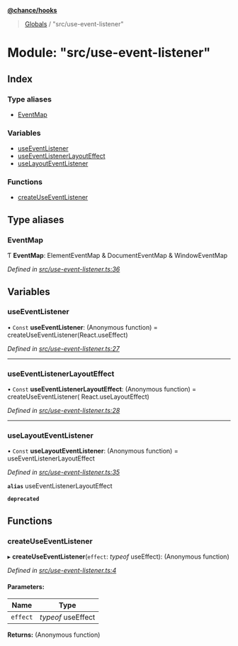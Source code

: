**[@chance/hooks](../README.md)**

> [Globals](../globals.md) / "src/use-event-listener"

# Module: "src/use-event-listener"

## Index

### Type aliases

* [EventMap](_src_use_event_listener_.md#eventmap)

### Variables

* [useEventListener](_src_use_event_listener_.md#useeventlistener)
* [useEventListenerLayoutEffect](_src_use_event_listener_.md#useeventlistenerlayouteffect)
* [useLayoutEventListener](_src_use_event_listener_.md#uselayouteventlistener)

### Functions

* [createUseEventListener](_src_use_event_listener_.md#createuseeventlistener)

## Type aliases

### EventMap

Ƭ  **EventMap**: ElementEventMap & DocumentEventMap & WindowEventMap

*Defined in [src/use-event-listener.ts:36](https://github.com/chaance/hooks/blob/1abfd2e/src/use-event-listener.ts#L36)*

## Variables

### useEventListener

• `Const` **useEventListener**: (Anonymous function) = createUseEventListener(React.useEffect)

*Defined in [src/use-event-listener.ts:27](https://github.com/chaance/hooks/blob/1abfd2e/src/use-event-listener.ts#L27)*

___

### useEventListenerLayoutEffect

• `Const` **useEventListenerLayoutEffect**: (Anonymous function) = createUseEventListener( React.useLayoutEffect)

*Defined in [src/use-event-listener.ts:28](https://github.com/chaance/hooks/blob/1abfd2e/src/use-event-listener.ts#L28)*

___

### useLayoutEventListener

• `Const` **useLayoutEventListener**: (Anonymous function) = useEventListenerLayoutEffect

*Defined in [src/use-event-listener.ts:35](https://github.com/chaance/hooks/blob/1abfd2e/src/use-event-listener.ts#L35)*

**`alias`** useEventListenerLayoutEffect

**`deprecated`** 

## Functions

### createUseEventListener

▸ **createUseEventListener**(`effect`: *typeof* useEffect): (Anonymous function)

*Defined in [src/use-event-listener.ts:4](https://github.com/chaance/hooks/blob/1abfd2e/src/use-event-listener.ts#L4)*

#### Parameters:

Name | Type |
------ | ------ |
`effect` | *typeof* useEffect |

**Returns:** (Anonymous function)
